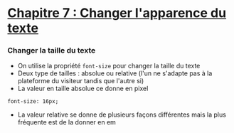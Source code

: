 # [Chapitre 7 : Changer l'apparence du texte](https://openclassrooms.com/fr/courses/1603881-creez-votre-site-web-avec-html5-et-css3/8061298-changez-lapparence-du-texte)

### Changer la taille du texte 

* On utilise la propriété ```font-size``` pour changer la taille du texte
* Deux type de tailles : absolue ou relative (l'un ne s'adapte pas à la plateforme du visiteur tandis que l'autre si)
* La valeur en taille absolue ce donne en pixel 
```
font-size: 16px;
```
* La valeur relative se donne de plusieurs façons différentes mais la plus fréquente est de la donner en em

